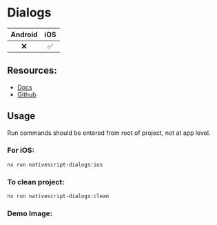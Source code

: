 # Dialogs


| Android |        iOS         |
| :-----: | :----------------: |
|   :x:   | :white_check_mark: |

## Resources:

- [Docs](https://docs.nativescript.org/interaction.html#dialogs)
- [Github](https://github.com/NativeScript/NativeScript/tree/master/packages/core/ui/dialogs)

## Usage

Run commands should be entered from root of project, not at app level.

### For iOS:

`nx run nativescript-dialogs:ios`

### To clean project:

`nx run nativescript-dialogs:clean`

### Demo Image:

